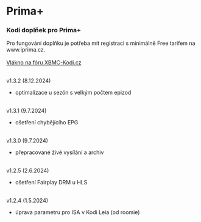 <h1>Prima+</h1>
<p>
<h3>Kodi doplňek pro Prima+</h3>
<p>
Pro fungování doplňku je potřeba mít registraci s minimálně Free tarifem na www.iprima.cz.<br><br>
<a href="https://www.xbmc-kodi.cz/prima-+">Vlákno na fóru XBMC-Kodi.cz</a><br><br>

v1.3.2 (8.12.2024)<br>
- optimalizace u sezón s velkým počtem epizod<br><br>

v1.3.1 (9.7.2024)<br>
- ošetření chybějícího EPG<br><br>

v1.3.0 (9.7.2024)<br>
- přepracované živé vysílání a archiv<br><br>

v1.2.5 (2.6.2024)<br>
- ošetření Fairplay DRM u HLS<br><br>

v1.2.4 (1.5.2024)<br>
- úprava parametru pro ISA v Kodi Leia (od roomie)<br><br>
</p>
